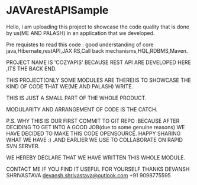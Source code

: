 # JAVArestAPISample
Hello, i am uploading this project to showcase the code quality that is done by us(ME AND PALASH) in an application that we
developed.

Pre requistes to read this code : good understanding of core java,Hibernate,restAPI,JAX RS,Call back mechanisms,HQL,RDBMS,Maven.

PROJECT NAME IS 'COZYAPIS' BECAUSE REST API ARE DEVELOPED HERE ,ITS THE BACK END.

THIS PROJECT(ONLY SOME MODULES ARE THERE)IS TO SHOWCASE THE KIND OF CODE THAT WE(ME AND PALASH) WRITE.

THIS IS JUST A SMALL PART OF THE WHOLE PRODUCT.

MODULARITY AND ARRANGEMENT OF CODE IS THE CATCH.
 
P.S.  WHY THIS IS OUR FIRST COMMIT TO GIT REPO :BECAUSE AFTER DECIDING TO GET INTO A GOOD JOB(due to some genuine reasons) WE HAVE DECIDED 
TO MAKE THIS CODE OPENSOURCE.
HAPPY SHARING WHAT WE HAVE :) .AND EARLIER WE USE TO COLLABORATE ON RAPID SVN SERVER.


WE HEREBY DECLARE THAT WE HAVE WRITTEN THIS WHOLE MODULE.

CONTACT ME IF YOU FIND IT USEFUL FOR YOURSELF 
THANKS 
DEVANSH SHRIVASTAVA
devansh.shrivastava@outlook.com 
+91 9098775595



